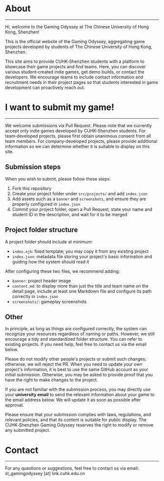 # About
---

Hi, welcome to the Gaming Odyssey at The Chinese University of Hong Kong, Shenzhen!

This is the official website of the Gaming Odyssey, aggregating game projects developed by students of The Chinese University of Hong Kong, Shenzhen.

This site aims to provide CUHK‑Shenzhen students with a platform to showcase their game projects and find teams. Here, you can discover various student‑created indie games, get demo builds, or contact the developers. We encourage teams to include contact information and recruitment needs in their project pages so that students interested in game development can proactively reach out.

# I want to submit my game!

---

We welcome submissions via Pull Request. Please note that we currently accept only indie games developed by CUHK‑Shenzhen students. For team‑developed projects, please first obtain unanimous consent from all team members. For company‑developed projects, please provide additional information so we can determine whether it is suitable to display on this site.

## Submission steps

When you wish to submit, please follow these steps:

1. Fork this repository
2. Create your project folder under `src/projects/` and add `index.json`
3. Add assets such as a `banner` and `screenshots`, and ensure they are properly configured in `index.json`
4. Commit your project folder, open a Pull Request, state your name and student ID in the description, and wait for it to be merged

## Project folder structure

A project folder should include at minimum:
- `index.njk`: fixed template; you may copy it from any existing project
- `index.json`: metadata file storing your project's basic information and guiding how the system should read it

After configuring these two files, we recommend adding:
- `banner`: project header image
- `content.md`: to display more than just the title and team name on the detail page, include at least one Markdown file and configure its path correctly in `index.json`
- `screenshots/`: gameplay screenshots

## Other

In principle, as long as things are configured correctly, the system can recognize your resources regardless of naming or paths. However, we still encourage a tidy and standardized folder structure. You can refer to existing projects. If you need help, feel free to contact us via the email below.

Please do not modify other people's projects or submit such changes; otherwise, we will reject the PR. When you need to update your own project's information, it is best to use the same GitHub account as your initial submission. Otherwise, you may be asked to provide proof that you have the right to make changes to the project.

If you are not familiar with the submission process, you may directly use your **university email** to send the relevant information about your game to the email address below. We will update it as soon as possible after approval.

Please ensure that your submission complies with laws, regulations, and relevant policies, and that its content is suitable for public display. The CUHK‑Shenzhen Gaming Odyssey reserves the right to modify or remove any submitted project.

# Contact

---

For any questions or suggestions, feel free to contact us via email: st_gamingodyssey [at] link.cuhk.edu.cn


